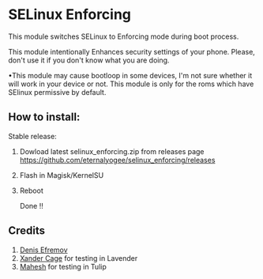# SELinux Enforcing

This module switches SELinux to Enforcing mode during boot process.

This module intentionally Enhances security settings of your
phone. Please, don't use it if you don't know what you are doing.

•This module may cause bootloop in some devices, I'm not sure whether it will work in your device or not. This module is only for the roms which have SElinux permissive by default.

## How to install:

Stable release:
1. Dowload latest selinux_enforcing.zip from releases page
   https://github.com/eternalyogee/selinux_enforcing/releases

2. Flash in Magisk/KernelSU

3. Reboot

   Done !!

## Credits 

1. [Denis Efremov](https://github.com/evdenis)
1. [Xander Cage](https://t.me/xanderzones) for testing in Lavender 
2. [Mahesh](https://t.me/Ishida0850) for testing in Tulip